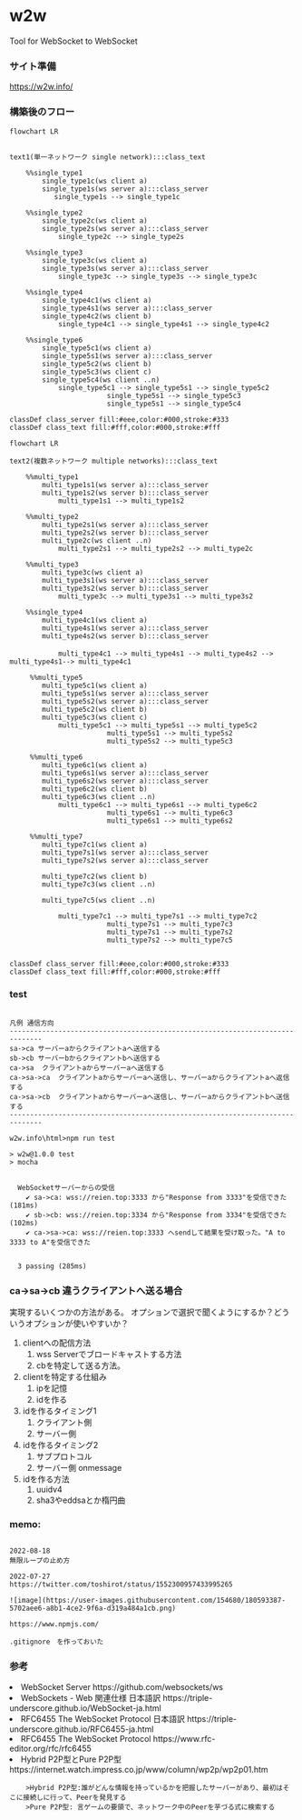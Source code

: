 # w2w
Tool for WebSocket to WebSocket


### サイト準備
https://w2w.info/

### 構築後のフロー

```mermaid
flowchart LR


text1(単一ネットワーク single network):::class_text

    %%single_type1
        single_type1c(ws client a) 
        single_type1s(ws server a):::class_server
           single_type1s --> single_type1c 

    %%single_type2
        single_type2c(ws client a) 
        single_type2s(ws server a):::class_server
            single_type2c --> single_type2s

    %%single_type3
        single_type3c(ws client a) 
        single_type3s(ws server a):::class_server
            single_type3c --> single_type3s --> single_type3c

    %%single_type4
        single_type4c1(ws client a) 
        single_type4s1(ws server a):::class_server 
        single_type4c2(ws client b) 
            single_type4c1 --> single_type4s1 --> single_type4c2

    %%single_type6
        single_type5c1(ws client a) 
        single_type5s1(ws server a):::class_server 
        single_type5c2(ws client b) 
        single_type5c3(ws client c) 
        single_type5c4(ws client ..n) 
            single_type5c1 --> single_type5s1 --> single_type5c2
                        single_type5s1 --> single_type5c3
                        single_type5s1 --> single_type5c4

classDef class_server fill:#eee,color:#000,stroke:#333
classDef class_text fill:#fff,color:#000,stroke:#fff
```
```mermaid
flowchart LR

text2(複数ネットワーク multiple networks):::class_text

    %%multi_type1
        multi_type1s1(ws server a):::class_server
        multi_type1s2(ws server b):::class_server
            multi_type1s1 --> multi_type1s2

    %%multi_type2
        multi_type2s1(ws server a):::class_server
        multi_type2s2(ws server b):::class_server
        multi_type2c(ws client ..n) 
            multi_type2s1 --> multi_type2s2 --> multi_type2c

    %%multi_type3
        multi_type3c(ws client a) 
        multi_type3s1(ws server a):::class_server
        multi_type3s2(ws server b):::class_server
            multi_type3c --> multi_type3s1 --> multi_type3s2

    %%single_type4
        multi_type4c1(ws client a) 
        multi_type4s1(ws server a):::class_server 
        multi_type4s2(ws server b):::class_server
　
            multi_type4c1 --> multi_type4s1 --> multi_type4s2 --> multi_type4s1--> multi_type4c1
 
     %%multi_type5
        multi_type5c1(ws client a) 
        multi_type5s1(ws server a):::class_server
        multi_type5s2(ws server a):::class_server 
        multi_type5c2(ws client b) 
        multi_type5c3(ws client c) 
            multi_type5c1 --> multi_type5s1 --> multi_type5c2
                        multi_type5s1 --> multi_type5s2
                        multi_type5s2 --> multi_type5c3

     %%multi_type6
        multi_type6c1(ws client a) 
        multi_type6s1(ws server a):::class_server
        multi_type6s2(ws server a):::class_server 
        multi_type6c2(ws client b) 
        multi_type6c3(ws client ..n) 
            multi_type6c1 --> multi_type6s1 --> multi_type6c2
                        multi_type6s1 --> multi_type6c3
                        multi_type6s1 --> multi_type6s2

     %%multi_type7
        multi_type7c1(ws client a) 
        multi_type7s1(ws server a):::class_server
        multi_type7s2(ws server a):::class_server 

        multi_type7c2(ws client b) 
        multi_type7c3(ws client ..n) 

        multi_type7c5(ws client ..n) 

            multi_type7c1 --> multi_type7s1 --> multi_type7c2
                        multi_type7s1 --> multi_type7c3
                        multi_type7s1 --> multi_type7s2
                        multi_type7s2 --> multi_type7c5
                     

classDef class_server fill:#eee,color:#000,stroke:#333
classDef class_text fill:#fff,color:#000,stroke:#fff

```



### test

```

凡例 通信方向
------------------------------------------------------------------------------
sa->ca サーバーaからクライアントaへ送信する
sb->cb サーバーbからクライアントbへ送信する
ca->sa  クライアントaからサーバーaへ送信する
ca->sa->ca  クライアントaからサーバーaへ送信し、サーバーaからクライアントaへ返信する
ca->sa->cb  クライアントaからサーバーaへ送信し、サーバーaからクライアントbへ送信する
------------------------------------------------------------------------------

w2w.info\html>npm run test

> w2w@1.0.0 test
> mocha


  WebSocketサーバーからの受信
    ✔ sa->ca: wss://reien.top:3333 から"Response from 3333"を受信できた (181ms)
    ✔ sb->cb: wss://reien.top:3334 から"Response from 3334"を受信できた (102ms)
    ✔ ca->sa->ca: wss://reien.top:3333 へsendして結果を受け取った。"A to 3333 to A"を受信できた


  3 passing (285ms)
```

### ca->sa->cb 違うクライアントへ送る場合
実現するいくつかの方法がある。
オプションで選択で聞くようにするか？どういうオプションが使いやすいか？
<ol>
<li>clientへの配信方法
<ol>
    <li>wss Serverでブロードキャストする方法
    <li>cbを特定して送る方法。
</ol>
<li>clientを特定する仕組み
<ol>
    <li>ipを記憶
    <li>idを作る
</ol>
<li>idを作るタイミング1
<ol>
    <li>クライアント側　
    <li>サーバー側
</ol>
<li>idを作るタイミング2
<ol>
    <li>サブプロトコル
    <li>サーバー側 onmessage
</ol>
<li>idを作る方法
<ol>
    <li>uuidv4
    <li>sha3やeddsaとか楕円曲
</ol>
</ol>

### memo:


```

2022-08-18
無限ループの止め方

2022-07-27
https://twitter.com/toshirot/status/1552300957433995265

![image](https://user-images.githubusercontent.com/154680/180593387-5702aee6-a8b1-4ce2-9f6a-d319a484a1cb.png)

https://www.npmjs.com/

.gitignore　を作っておいた
```

### 参考

<li>WebSocket Server https://github.com/websockets/ws
<li>WebSockets - Web 関連仕様 日本語訳 https://triple-underscore.github.io/WebSocket-ja.html
<li>RFC6455 The WebSocket Protocol 日本語訳 https://triple-underscore.github.io/RFC6455-ja.html
<li>RFC6455 The WebSocket Protocol https://www.rfc-editor.org/rfc/rfc6455
    
<li>Hybrid P2P型とPure P2P型 https://internet.watch.impress.co.jp/www/column/wp2p/wp2p01.htm
    
```
    >Hybrid P2P型:誰がどんな情報を持っているかを把握したサーバーがあり、最初はそこに接続しに行って、Peerを発見する
    >Pure P2P型: 言ゲームの要領で、ネットワーク中のPeerを芋づる式に検索する
```
